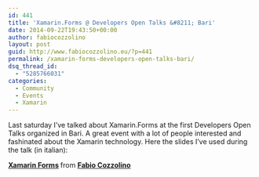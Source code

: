 ```yaml
---
id: 441
title: 'Xamarin.Forms @ Developers Open Talks &#8211; Bari'
date: 2014-09-22T19:43:50+00:00
author: fabiocozzolino
layout: post
guid: http://www.fabiocozzolino.eu/?p=441
permalink: /xamarin-forms-developers-open-talks-bari/
dsq_thread_id:
  - "5285766031"
categories:
  - Community
  - Events
  - Xamarin
---
```

Last saturday I&#8217;ve talked about Xamarin.Forms at the first Developers Open Talks organized in Bari. A great event with a lot of people interested and fashinated about the Xamarin technology. Here the slides I&#8217;ve used during the talk (in italian):

<div class="post-video">
  </p> 
  
  <div style="margin-bottom:5px">
    <strong> <a href="https://www.slideshare.net/Fabio.Cozzolino/xamarin-forms" title="Xamarin Forms" target="_blank">Xamarin Forms</a> </strong> from <strong><a target="_blank" href="http://www.slideshare.net/Fabio.Cozzolino">Fabio Cozzolino</a></strong>
  </div>
</div>
